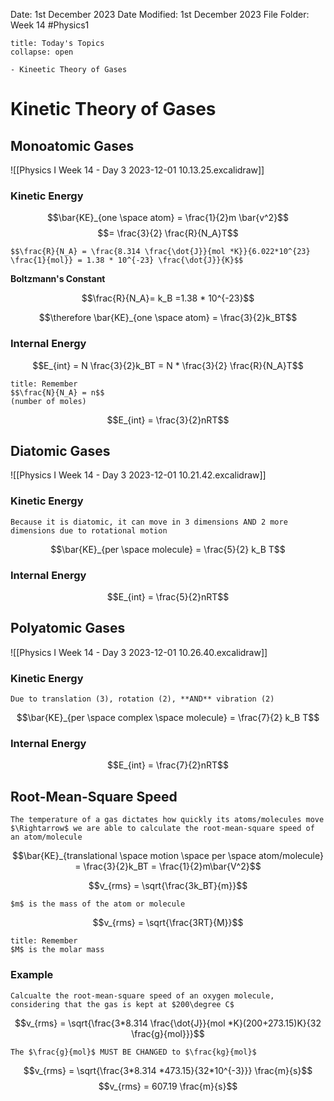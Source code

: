 Date: 1st December 2023
Date Modified: 1st December 2023
File Folder: Week 14
#Physics1

```ad-abstract
title: Today's Topics
collapse: open

- Kineetic Theory of Gases

```

# Kinetic Theory of Gases

## Monoatomic Gases

![[Physics I Week 14 - Day 3 2023-12-01 10.13.25.excalidraw]]

### Kinetic Energy
$$\bar{KE}_{one \space atom} = \frac{1}{2}m \bar{v^2}$$
$$= \frac{3}{2} \frac{R}{N_A}T$$
```ad-note
$$\frac{R}{N_A} = \frac{8.314 \frac{\dot{J}}{mol *K}}{6.022*10^{23} \frac{1}{mol}} = 1.38 * 10^{-23} \frac{\dot{J}}{K}$$
```

**Boltzmann's Constant**

$$\frac{R}{N_A}= k_B =1.38 * 10^{-23}$$

$$\therefore \bar{KE}_{one \space atom} = \frac{3}{2}k_BT$$

### Internal Energy

$$E_{int} = N \frac{3}{2}k_BT = N * \frac{3}{2} \frac{R}{N_A}T$$

```ad-note
title: Remember
$$\frac{N}{N_A} = n$$
(number of moles)
```

$$E_{int} = \frac{3}{2}nRT$$
## Diatomic Gases

![[Physics I Week 14 - Day 3 2023-12-01 10.21.42.excalidraw]]

### Kinetic Energy

```ad-note
Because it is diatomic, it can move in 3 dimensions AND 2 more dimensions due to rotational motion 
```

$$\bar{KE}_{per \space molecule} = \frac{5}{2} k_B T$$
### Internal Energy

$$E_{int} = \frac{5}{2}nRT$$

## Polyatomic Gases

![[Physics I Week 14 - Day 3 2023-12-01 10.26.40.excalidraw]]
### Kinetic Energy

```ad-note
Due to translation (3), rotation (2), **AND** vibration (2)
```

$$\bar{KE}_{per \space complex \space molecule} = \frac{7}{2} k_B T$$
### Internal Energy

$$E_{int} = \frac{7}{2}nRT$$

## Root-Mean-Square Speed

```ad-important
The temperature of a gas dictates how quickly its atoms/molecules move $\Rightarrow$ we are able to calculate the root-mean-square speed of an atom/molecule
```

$$\bar{KE}_{translational \space motion \space per \space atom/molecule} = \frac{3}{2}k_BT = \frac{1}{2}m\bar{V^2}$$

$$v_{rms} = \sqrt{\frac{3k_BT}{m}}$$
```ad-warning
$m$ is the mass of the atom or molecule
```

$$v_{rms} = \sqrt{\frac{3RT}{M}}$$
```ad-note
title: Remember
$M$ is the molar mass
```

### Example

```ad-question
Calcualte the root-mean-square speed of an oxygen molecule, considering that the gas is kept at $200\degree C$ 
```

$$v_{rms} = \sqrt{\frac{3*8.314 \frac{\dot{J}}{mol *K}(200+273.15)K}{32 \frac{g}{mol}}}$$

```ad-danger
The $\frac{g}{mol}$ MUST BE CHANGED to $\frac{kg}{mol}$
```

$$v_{rms} = \sqrt{\frac{3*8.314 *473.15}{32*10^{-3}}} \frac{m}{s}$$
$$v_{rms} = 607.19 \frac{m}{s}$$

